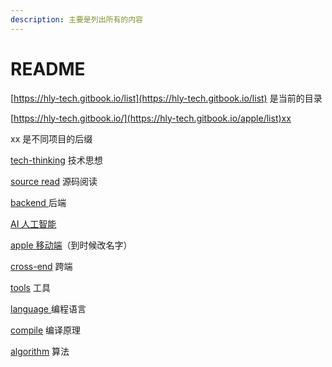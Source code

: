 ```yaml
---
description: 主要是列出所有的内容
---
```


# README

[https://hly-tech.gitbook.io/list](https://hly-tech.gitbook.io/list) 是当前的目录



[https://hly-tech.gitbook.io/](https://hly-tech.gitbook.io/apple/list)xx



&#x20;xx 是不同项目的后缀



[tech-thinking](https://app.gitbook.com/o/y9wKH2ufewhZ84BGI0Ia/s/opkG77SH5ENkgZnfvu7l/)  技术思想

&#x20;   [source read](https://app.gitbook.com/o/y9wKH2ufewhZ84BGI0Ia/s/opkG77SH5ENkgZnfvu7l/) 源码阅读

[backend ](https://app.gitbook.com/o/y9wKH2ufewhZ84BGI0Ia/s/AZkvunDByDNxTeyDAPqs/)后端

[AI  人工智能](https://app.gitbook.com/o/y9wKH2ufewhZ84BGI0Ia/s/9CuWxxElvlEfBKpHYIlJ/)

[apple 移动端](https://app.gitbook.com/o/y9wKH2ufewhZ84BGI0Ia/s/IAjQgZnbQIolEePFfNLh/)（到时候改名字）

[cross-end](https://app.gitbook.com/o/y9wKH2ufewhZ84BGI0Ia/s/UjWiWVHdUWU4AcpxWtrE/) 跨端

[tools](https://app.gitbook.com/o/y9wKH2ufewhZ84BGI0Ia/s/FGT6SyMeIlHqQihLoxut/) 工具

[language ](https://app.gitbook.com/o/y9wKH2ufewhZ84BGI0Ia/s/oktJekFzE7JPO1ciai6o/)编程语言

[compile](https://app.gitbook.com/o/y9wKH2ufewhZ84BGI0Ia/s/z5iPRyZpIfURTNOzUcue/) 编译原理

[algorithm](https://hly-tech.gitbook.io/algorithm) 算法






